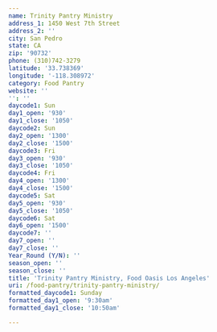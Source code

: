 ```yaml
---
name: Trinity Pantry Ministry
address_1: 1450 West 7th Street
address_2: ''
city: San Pedro
state: CA
zip: '90732'
phone: (310)742-3279
latitude: '33.738369'
longitude: '-118.308972'
category: Food Pantry
website: ''
'': ''
daycode1: Sun
day1_open: '930'
day1_close: '1050'
daycode2: Sun
day2_open: '1300'
day2_close: '1500'
daycode3: Fri
day3_open: '930'
day3_close: '1050'
daycode4: Fri
day4_open: '1300'
day4_close: '1500'
daycode5: Sat
day5_open: '930'
day5_close: '1050'
daycode6: Sat
day6_open: '1500'
daycode7: ''
day7_open: ''
day7_close: ''
Year_Round (Y/N): ''
season_open: ''
season_close: ''
title: 'Trinity Pantry Ministry, Food Oasis Los Angeles'
uri: /food-pantry/trinity-pantry-ministry/
formatted_daycode1: Sunday
formatted_day1_open: '9:30am'
formatted_day1_close: '10:50am'

---
```

